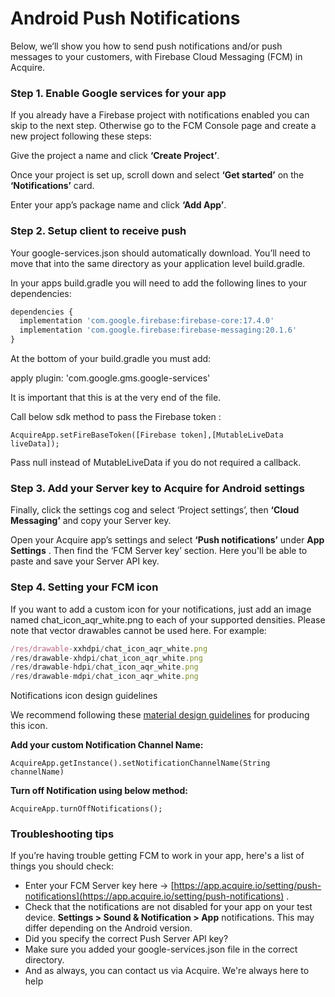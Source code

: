 # Android Push Notifications

Below, we’ll show you how to send push notifications and/or push messages to your customers, with Firebase Cloud Messaging \(FCM\) in Acquire.

### Step 1. Enable Google services for your app

If you already have a Firebase project with notifications enabled you can skip to the next step. Otherwise go to the FCM Console page and create a new project following these steps:

Give the project a name and click **‘Create Project’**.

Once your project is set up, scroll down and select **‘Get started’** on the **‘Notifications’** card.

Enter your app’s package name and click **‘Add App’**.

### Step 2. Setup client to receive push <a id="step-2--setup-client-to-receive-push"></a>

Your google-services.json should automatically download. You’ll need to move that into the same directory as your application level build.gradle.

In your apps build.gradle you will need to add the following lines to your dependencies:

```javascript
dependencies {
  implementation 'com.google.firebase:firebase-core:17.4.0'
  implementation 'com.google.firebase:firebase-messaging:20.1.6'
}
```

At the bottom of your build.gradle you must add:

apply plugin: 'com.google.gms.google-services'

It is important that this is at the very end of the file.

Call below sdk method to pass the Firebase token :

```text
AcquireApp.setFireBaseToken([Firebase token],[MutableLiveData liveData]);
```

Pass null instead of MutableLiveData if you do not required a callback.

### Step 3. Add your Server key to Acquire for Android settings <a id="step-3--add-your-server-key-to-acquire-for-android-settings"></a>

Finally, click the settings cog and select ‘Project settings’, then **‘Cloud Messaging’** and copy your Server key.

Open your Acquire app’s settings and select **‘Push notifications’** under **App Settings** . Then find the ‘FCM Server key’ section. Here you'll be able to paste and save your Server API key.

### Step 4. Setting your FCM icon <a id="step-4--setting-your-fcm-icon"></a>

If you want to add a custom icon for your notifications, just add an image named chat\_icon\_aqr\_white.png to each of your supported densities. Please note that vector drawables cannot be used here. For example:

```javascript
/res/drawable-xxhdpi/chat_icon_aqr_white.png 
/res/drawable-xhdpi/chat_icon_aqr_white.png 
/res/drawable-hdpi/chat_icon_aqr_white.png 
/res/drawable-mdpi/chat_icon_aqr_white.png
```



Notifications icon design guidelines

We recommend following these [material design guidelines](https://material.io/design/platform-guidance/android-notifications.html) for producing this icon.

**Add your custom Notification Channel Name:**

```text
AcquireApp.getInstance().setNotificationChannelName(String channelName)
```

**Turn off Notification using below method:**

```text
AcquireApp.turnOffNotifications();
```

### Troubleshooting tips <a id="troubleshooting-tips"></a>

If you’re having trouble getting FCM to work in your app, here's a list of things you should check:

* Enter your FCM Server key here -&gt; [https://app.acquire.io/setting/push-notifications](https://app.acquire.io/setting/push-notifications) .
* Check that the notifications are not disabled for your app on your test device. **Settings &gt; Sound & Notification &gt; App** notifications. This may differ depending on the Android version.
* Did you specify the correct Push Server API key?
* Make sure you added your google-services.json file in the correct directory.
* And as always, you can contact us via Acquire. We're always here to help

